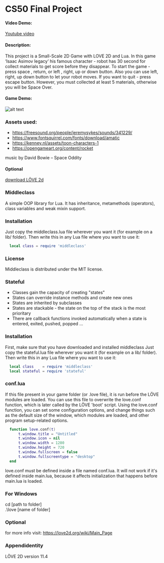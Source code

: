 
# CS50 Final Project

#### Video Demo:

[Youtube video](https://www.youtube.com/watch?v=lPs29xJWDwE)

#### Description:

This project is a Small-Scale 2D Game with LOVE 2D and Lua. In this game  ‘Isaac Asimov legacy’ his famous character - robot has 30 second for collect materials
to get score before they disappear. To start the game - press space , return, or left , right, up or down button. Also you can use left, right, up down button to let your robot moves. If you want to quit - press escape button. However, you must collected at least 5 materials, otherwise you will be Space Over.

#### Game Demo:

![alt text](https://github.com/MariaSnegireva/robot/blob/main/robot_preview.gif "GIF")

### Assets used:

* https://freesound.org/people/jeremysykes/sounds/341229/
* https://www.fontsquirrel.com/fonts/download/amatic
* https://kenney.nl/assets/toon-characters-1
* https://opengameart.org/content/rocket

music by David Bowie – Space Oddity

#### Optional

[download LÖVE 2d](https://love2d.org/)

### Middleclass

A simple OOP library for Lua. It has inheritance, metamethods (operators), class variables and weak mixin support.

### Installation

Just copy the middleclass.lua file wherever you want it (for example on a lib/ folder). Then write this in any Lua file where you want to use it:

```lua
  local class = require 'middleclass'
```

### License

Middleclass is distributed under the MIT license.

### Stateful

* Classes gain the capacity of creating "states"
* States can override instance methods and create new ones
* States are inherited by subclasses
* States are stackable - the state on the top of the stack is the most prioritary
* There are callback functions invoked automatically when a state is entered, exited, pushed, popped ...

### Installation

First, make sure that you have downloaded and installed middleclass
Just copy the stateful.lua file wherever you want it (for example on a lib/ folder). Then write this in any Lua file where you want to use it:

```lua
  local class    = require 'middleclass'
  local stateful = require 'stateful'
```

### conf.lua

If this file present in your game folder (or .love file), it is run before the LÖVE modules are loaded. You can use this file to overwrite the love.conf function, which is later called by the LÖVE 'boot' script. Using the love.conf function, you can set some configuration options, and change things such as the default size of the window, which modules are loaded, and other program setup-related options.

```lua
  function love.conf(t)
      t.window.title = "Untitled"
      t.window.icon = nil
      t.window.width = 1280
      t.window.height = 720
      t.window.fullscreen = false
      t.window.fullscreentype = "desktop"
  end
```

love.conf must be defined inside a file named conf.lua. It will not work if it's defined inside main.lua, because it affects initialization that happens before main.lua is loaded.

### For Windows

cd [path to folder] <br/>
.\love [name of folder] <br/>

### Optional

for more info visit: <https://love2d.org/wiki/Main_Page>

### Appendidentity

LÖVE 2D version 11.4

